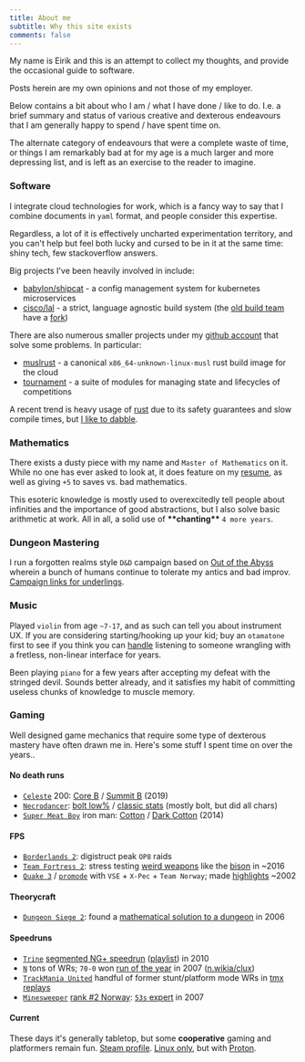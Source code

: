```yaml
---
title: About me
subtitle: Why this site exists
comments: false
---
```


My name is Eirik and this is an attempt to collect my thoughts, and provide the occasional guide to software.

Posts herein are my own opinions and not those of my employer.

Below contains a bit about who I am / what I have done / like to do. I.e. a brief summary and status of various creative and dexterous endeavours that I am generally happy to spend / have spent time on.

The alternate category of endeavours that were a complete waste of time, or things I am remarkably bad at for my age is a much larger and more depressing list, and is left as an exercise to the reader to imagine.

### Software
I integrate cloud technologies for work, which is a fancy way to say that I combine documents in `yaml` format, and people consider this expertise.

Regardless, a lot of it is effectively uncharted experimentation territory, and you can't help but feel both lucky and cursed to be in it at the same time: shiny tech, few stackoverflow answers.

Big projects I've been heavily involved in include:

- [babylon/shipcat](https://github.com/Babylonpartners/shipcat) - a config management system for kubernetes microservices
- [cisco/lal](https://github.com/cisco/lal-build-manager) - a strict, language agnostic build system (the [old build team](https://github.com/orgs/lalbuild/people) have a [fork](https://github.com/lalbuild/lal))

There are also numerous smaller projects under my [github account](https://github.com/clux?tab=repositories) that solve some problems. In particular:

- [muslrust](https://github.com/clux/muslrust) - a canonical `x86_64-unknown-linux-musl` rust build image for the cloud
- [tournament](https://github.com/clux/tournament) - a suite of modules for managing state and lifecycles of competitions

A recent trend is heavy usage of [rust](https://www.rust-lang.org/) due to its safety guarantees and slow compile times, but [I like to dabble](https://github.com/clux/magic-forest).

### Mathematics
There exists a dusty piece with my name and  `Master of Mathematics` on it. While no one has ever asked to look at, it does feature on my [resume](http://clux.github.io/vitae/), as well as giving `+5` to saves vs. bad mathematics.

This esoteric knowledge is mostly used to overexcitedly tell people about infinities and the importance of good abstractions, but I also solve basic arithmetic at work. All in all, a solid use of __\*\*chanting\*\*__ `4 more years`.

### Dungeon Mastering
I run a forgotten realms style `D&D` campaign based on [Out of the Abyss](http://dnd.wizards.com/products/tabletop-games/rpg-products/outoftheabyss) wherein a bunch of humans continue to tolerate my antics and bad improv. [Campaign links for underlings](https://www.dndbeyond.com/campaigns/156017).

### Music
Played `violin` from age `~7-17`, and as such can tell you about instrument UX. If you are considering starting/hooking up your kid; buy an `otamatone` first to see if you think you can [handle](https://www.stoppingpoints.com/devils-dictionary/fiddle.html) listening to someone wrangling with a fretless, non-linear interface for years.

Been playing `piano` for a few years after accepting my defeat with the stringed devil. Sounds better already, and it satisfies my habit of committing useless chunks of knowledge to muscle memory.

### Gaming
Well designed game mechanics that require some type of dexterous mastery have often drawn me in. Here's some stuff I spent time on over the years..

#### No death runs
- [`Celeste`](https://store.steampowered.com/app/504230/Celeste/) 200: [Core B](https://www.youtube.com/watch?v=I8nM80nDYuc) / [Summit B](https://www.youtube.com/watch?v=6NgrGqRG_8g) (2019)
- [`Necrodancer`](https://store.steampowered.com/app/247080/Crypt_of_the_NecroDancer/): [bolt low%](https://www.youtube.com/watch?v=y1d6hoN9DoM) / [classic stats](https://crypt.toofz.com/p/76561198007590148/classic/classic) (mostly bolt, but did all chars)
- [`Super Meat Boy`](https://store.steampowered.com/app/40800/Super_Meat_Boy/) iron man: [Cotton](https://www.youtube.com/watch?v=8ZeFFwkCLN8) / [Dark Cotton](https://www.youtube.com/watch?v=jgptqlVQGSM) (2014)

#### FPS

- [`Borderlands 2`](https://store.steampowered.com/app/49520/Borderlands_2/): digistruct peak `OP8` raids
- [`Team Fortress 2`](https://store.steampowered.com/app/440/Team_Fortress_2/): stress testing [weird weapons](https://www.youtube.com/watch?v=KVzOLtpO6fU&list=PL4gj5XjL6RRQecS059_tjxRQ4Lu6yUNqB) like the [bison](https://www.reddit.com/r/bisonmasterrace/) in ~2016
- [`Quake 3`](http://www.orangesmoothie.org/tourneyQ3A/) / [`promode`](https://playmorepromode.com/) with `VSE` + `X-Pec` + `Team Norway`; made [highlights](https://www.youtube.com/watch?v=GD3aTJ_jzL8&list=PL4gj5XjL6RRRavXh2KGXQZnRuD-zhE4-k) ~2002

#### Theorycraft

- [`Dungeon Siege 2`](https://store.steampowered.com/app/39200/Dungeon_Siege_II/): found a [mathematical solution to a dungeon](https://clux.github.io/probes/post/2006-08-09-vault-of-therayne/) in 2006

#### Speedruns

- [`Trine`](https://store.steampowered.com/app/35700/Trine_Enchanted_Edition/) [segmented NG+ speedrun](http://speeddemosarchive.com/Trine.html) ([playlist](https://www.youtube.com/watch?v=45T7-Avb5vQ&list=PLDCA837F2416D427B)) in 2010
- [`N`](http://www.metanetsoftware.com/games/n) tons of WRs; `70-0` won [run of the year](http://n.wikia.com/wiki/The_Dronies) in 2007 ([n.wikia/clux](http://n.wikia.com/wiki/Clux))
- [`TrackMania United`](https://store.steampowered.com/app/7200/Trackmania_United_Forever_Star_Edition/) handful of former stunt/platform mode WRs in [tmx replays](https://united.tm-exchange.com/main.aspx?action=tracksearch&mode=7&id=1273332)
- [`Minesweeper`](http://www.minesweeper.info/downloads/MinesweeperClone.html) [rank #2 Norway](http://www.minesweeper.info/countryranking.html?country=132): [`53s` expert](http://www.minesweeper.info/members/files/3552/EirikAlbrigtsen54,49-119-110607.mvf) in 2007

#### Current
These days it's generally tabletop, but some **cooperative** gaming and platformers remain fun. [Steam profile](https://steamcommunity.com/id/sszynrae). [Linux only](https://store.steampowered.com/linux), but with [Proton](https://github.com/ValveSoftware/Proton).
